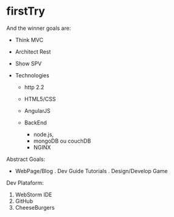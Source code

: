 # firstTry

And the winner goals are:

- Think MVC
- Architect Rest
- Show SPV

- Technologies
  - http 2.2
  - HTML5/CSS
  - AngularJS

  - BackEnd 
    - node.js, 
    - mongoDB ou couchDB
    - NGINX
 
Abstract Goals:

- WebPage/Blog
  . Dev Guide Tutorials
  . Design/Develop Game


Dev Plataform:

1. WebStorm IDE
2. GitHub
3. CheeseBurgers





